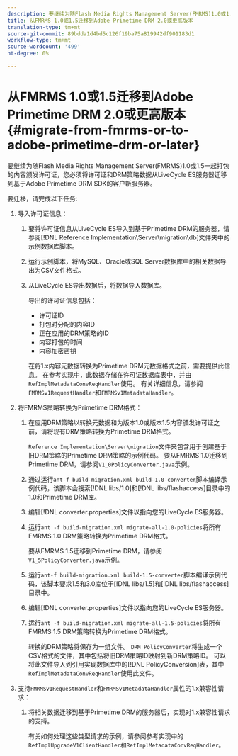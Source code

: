 ```yaml
---
description: 要继续为随Flash Media Rights Management Server(FMRMS)1.0或1.5一起打包的内容颁发许可证，您必须将许可证和DRM策略数据从LiveCycle ES服务器迁移到基于Adobe Primetime DRM SDK的客户新服务器。
title: 从FMRMS 1.0或1.5迁移到Adobe Primetime DRM 2.0或更高版本
translation-type: tm+mt
source-git-commit: 89bdda1d4bd5c126f19ba75a819942df901183d1
workflow-type: tm+mt
source-wordcount: '499'
ht-degree: 0%

---
```



# 从FMRMS 1.0或1.5迁移到Adobe Primetime DRM 2.0或更高版本{#migrate-from-fmrms-or-to-adobe-primetime-drm-or-later}

要继续为随Flash Media Rights Management Server(FMRMS)1.0或1.5一起打包的内容颁发许可证，您必须将许可证和DRM策略数据从LiveCycle ES服务器迁移到基于Adobe Primetime DRM SDK的客户新服务器。

要迁移，请完成以下任务:

1. 导入许可证信息：

   1. 要将许可证信息从LiveCycle ES导入到基于Primetime DRM的服务器，请参阅[!DNL Reference Implementation\Server\migration\db]文件夹中的示例数据库脚本。
   1. 运行示例脚本，将MySQL、Oracle或SQL Server数据库中的相关数据导出为CSV文件格式。
   1. 从LiveCycle ES导出数据后，将数据导入数据库。

      导出的许可证信息包括：

      * 许可证ID
      * 打包时分配的内容ID
      * 正在应用的DRM策略的ID
      * 内容打包的时间
      * 内容加密密钥

      在将1.x内容元数据转换为Primetime DRM元数据格式之前，需要提供此信息。 在参考实现中，此数据存储在许可证数据库表中，并由`RefImplMetadataConvReqHandler`使用。 有关详细信息，请参阅`FMRMSv1RequestHandler`和`FMRMSv1MetadataHandler`。


1. 将FMRMS策略转换为Primetime DRM格式：

   1. 在应用DRM策略以转换元数据和为版本1.0或版本1.5内容颁发许可证之前，请将现有DRM策略转换为Primetime DRM格式。

      `Reference Implementation\Server\migration`文件夹包含用于创建基于旧DRM策略的Primetime DRM策略的示例代码。 要从FMRMS 1.0迁移到Primetime DRM，请参阅`V1_0PolicyConverter.java`示例。
   1. 通过运行`ant-f build-migration.xml build-1.0-converter`脚本编译示例代码，该脚本会搜索[!DNL libs/1.0]和[!DNL libs/flashaccess]目录中的1.0和Primetime DRM库。

   1. 编辑[!DNL converter.properties]文件以指向您的LiveCycle ES服务器。
   1. 运行`ant -f build-migration.xml migrate-all-1.0-policies`将所有FMRMS 1.0 DRM策略转换为Primetime DRM格式。

      要从FMRMS 1.5迁移到Primetime DRM，请参阅`V1_5PolicyConverter.java`示例。

   1. 运行`ant-f build-migration.xml build-1.5-converter`脚本编译示例代码，该脚本要求1.5和3.0库位于[!DNL libs/1.5]和[!DNL libs/flashaccess]目录中。

   1. 编辑[!DNL converter.properties]文件以指向您的LiveCycle ES服务器。
   1. 运行`ant -f build-migration.xml migrate-all-1.5-policies`将所有FMRMS 1.5 DRM策略转换为Primetime DRM格式。

      转换的DRM策略将保存为一组文件。 `DRM PolicyConverter`将生成一个CSV格式的文件，其中包括将旧DRM策略ID映射到新DRM策略ID。 可以将此文件导入到引用实现数据库中的[!DNL PolicyConversion]表，其中`RefImplMetadataConvReqHandler`使用此文件。

1. 支持`FMRMSv1RequestHandler`和`FMRMSv1MetadataHandler`属性的1.x兼容性请求：

   1. 将相关数据迁移到基于Primetime DRM的服务器后，实现对1.x兼容性请求的支持。

      有关如何处理这些类型请求的示例，请参阅参考实现中的`RefImplUpgradeV1ClientHandler`和`RefImplMetadataConvReqHandler`。

